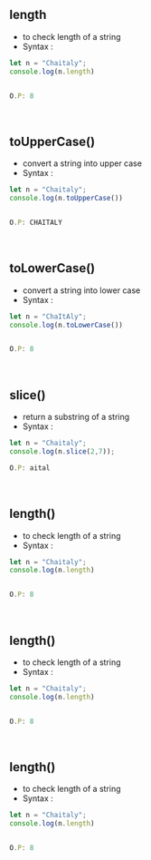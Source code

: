 ## length

- to check length of a string
- Syntax :

```js
let n = "Chaitaly";
console.log(n.length)


O.P: 8
```

&nbsp;

## toUpperCase()

- convert a string into upper case
- Syntax :

```js
let n = "Chaitaly";
console.log(n.toUpperCase())


O.P: CHAITALY

```

&nbsp;

## toLowerCase()

- convert a string into lower case
- Syntax :

```js
let n = "ChaItAly";
console.log(n.toLowerCase())


O.P: 8
```

&nbsp;

## slice()

- return a substring of a string
- Syntax :

```js
let n = "Chaitaly";
console.log(n.slice(2,7));

O.P: aital

```

&nbsp;

## length()

- to check length of a string
- Syntax :

```js
let n = "Chaitaly";
console.log(n.length)


O.P: 8
```

&nbsp;

## length()

- to check length of a string
- Syntax :

```js
let n = "Chaitaly";
console.log(n.length)


O.P: 8
```

&nbsp;

## length()

- to check length of a string
- Syntax :

```js
let n = "Chaitaly";
console.log(n.length)


O.P: 8
```
